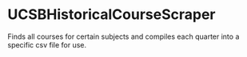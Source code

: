 # UCSBHistoricalCourseScraper
 Finds all courses for certain subjects and compiles each quarter into a specific csv file for use.
